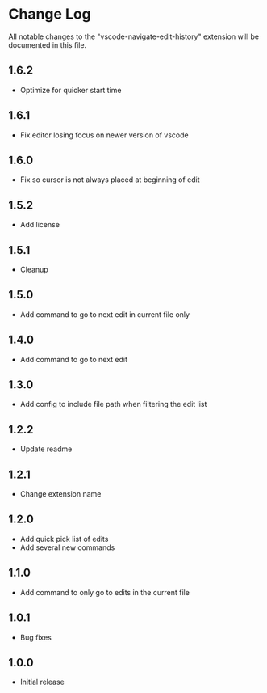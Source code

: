 # Change Log

All notable changes to the "vscode-navigate-edit-history" extension will be documented in this file.

## 1.6.2

- Optimize for quicker start time

## 1.6.1

- Fix editor losing focus on newer version of vscode

## 1.6.0

- Fix so cursor is not always placed at beginning of edit

## 1.5.2

- Add license

## 1.5.1

- Cleanup

## 1.5.0

- Add command to go to next edit in current file only

## 1.4.0

- Add command to go to next edit

## 1.3.0

- Add config to include file path when filtering the edit list

## 1.2.2

- Update readme

## 1.2.1

- Change extension name

## 1.2.0

- Add quick pick list of edits
- Add several new commands

## 1.1.0

- Add command to only go to edits in the current file

## 1.0.1

- Bug fixes

## 1.0.0

- Initial release
